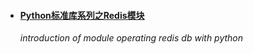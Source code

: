 * #### [Python标准库系列之Redis模块](https://github.com/anshengme/blog/blob/master/article/python-standard-library-redis.md)<br/>
  _introduction of module operating redis db with python_
